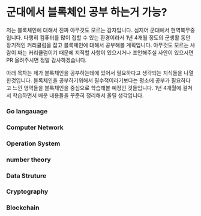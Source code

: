 # 군대에서 블록체인 공부 하는거 가능?

저는 블록체인에 대해서 진짜 아무것도 모르는 감자입니다. 심지어 군대에서 현역복무중입니다.
다행히 컴퓨터를 많이 접할 수 있는 환경이라서 1년 4개월 정도의 군생활 동안 장기적인 커리큘럼을 잡고 블록체인에 대해서 공부해볼 계획입니다.
아무것도 모르는 사람이 짜는 커리큘럼이기 때문에 지적할 사항이 있으시거나 조언해주실 사안이 있으시면 PR 올려주시면 정말 감사하겠습니다.

아래 목차는 제가 블록체인을 공부하는데에 있어서 필요하다고 생각되는 지식들을 나열한것입니다.
블록체인을 공부하기위해서 필수적이라기보다는 평소에 공부가 필요하다고 느낀 영역들을 블록체인을 중심으로 학습해볼 예정인 것들입니다.
1년 4개월에 걸쳐서 학습하면서 배운 내용들을 꾸준히 정리해서 올릴 생각입니다.

### Go langauage

### Computer Network

### Operation System

### number theory

### Data Struture

### Cryptography

### Blockchain






